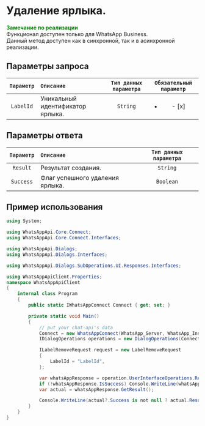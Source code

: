 # Удаление ярлыка.
**<span style="color:green">Замечание по реализации</span>** <br/>
Функционал доступен только для WhatsApp Business. <br/>
Данный метод доступен как в синхронной, так и в асинхронной реализации.

## Параметры запроса
| `Параметр`        | `Описание`                        | `Тип данных параметра` | `Обязательный параметр`  |
|:-----------------:|:----------------------------------|:----------------------:|:------------------------:|
| `LabelId`         | Уникальный идентификатор ярлыка.  | `String`               | <ul><li>- [x] </li></ul> |

## Параметры ответа
|  `Параметр`       | `Описание`                        | `Тип данных параметра` | 
|:-----------------:|:----------------------------------|:----------------------:|
| `Result`          | Результат создания.               | `String`               |
| `Success`         | Флаг успешного удаления ярлыка.   | `Boolean`              |

## Пример использования
```csharp
using System;

using WhatsAppApi.Core.Connect;
using WhatsAppApi.Core.Connect.Interfaces;

using WhatsAppApi.Dialogs;
using WhatsAppApi.Dialogs.Interfaces;

using WhatsAppApi.Dialogs.SubOperations.UI.Responses.Interfaces;

using WhatsAppApiClient.Properties;
namespace WhatsAppApiClient
{
    internal class Program
    {
        public static IWhatsAppConnect Connect { get; set; }

        private static void Main()
        {
            // put your chat-api's data
            Connect = new WhatsAppConnect(WhatsApp_Server, WhatsApp_Instance, WhatsApp_Token); 
            IDialogOperations operations = new DialogOperations(Сonnect);

            ILabelRemoveRequest request = new LabelRemoveRequest
            {
                LabelId = "LabelId",
            };

            var whatsAppResponse = operation.UserInterfaceOperations.RemoveLabel(request);
            if (!whatsAppResponse.IsSuccess) Console.WriteLine(whatsAppResponse.Exception);
            var actual = whatsAppResponse.GetResult();

            Console.WriteLine(actual?.Success is not null ? actual.Result : actual?.ErrorMessage);
        }
    }
}
